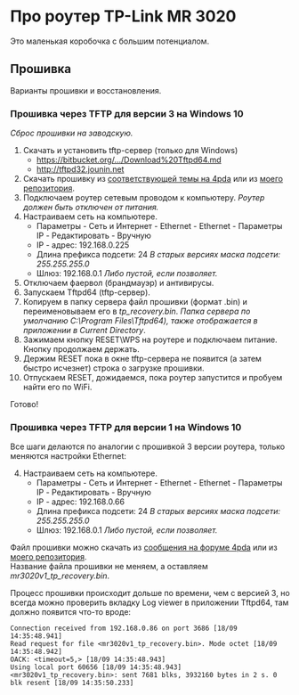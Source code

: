 # Про роутер TP-Link MR 3020
Это маленькая коробочка с большим потенциалом.

## Прошивка
Варианты прошивки и восстановления.

### Прошивка через TFTP для версии 3 на Windows 10
_Сброс прошивки на заводскую._

1. Скачать и установить tftp-сервер (только для Windows)
    * https://bitbucket.org/…/Download%20Tftpd64.md
    * http://tftpd32.jounin.net
1. Скачать прошивку из [соответствующей темы на 4pda](https://4pda.to/forum/index.php?s=&showtopic=504279&view=findpost&p=76151001) или из [моего репозитория](./other/firmware/TL-MR3020v3_for_tftp.zip).
1. Подключаем роутер сетевым проводом к компьютеру. _Роутер должен быть отключен от питания._
1. Настраиваем сеть на компьютере.
    * Параметры - Сеть и Интернет - Ethernet - Ethernet - Параметры IP - Редактировать - Вручную
    * IP - адрес: 192.168.0.225
    * Длина префикса подсети: 24
    _В старых версиях маска подсети: 255.255.255.0_
    * Шлюз: 192.168.0.1
    _Либо пустой, если позволяет._
1. Отключаем фаервол (брандмауэр) и антивирусы.
1. Запускаем Tftpd64 (tftp-сервер).
1. Копируем в папку сервера файл прошивки (формат .bin) и переименовываем его в _tp_recovery.bin_.
_Папка сервера по умолчанию C:\Program Files\Tftpd64), также отображается в приложении в Current Directory_.
1. Зажимаем кнопку RESET\WPS на роутере и подключаем питание. Кнопку продолжаем держать.
1. Держим RESET пока в окне tftp-сервера не появится (а затем быстро исчезнет) строка о загрузке прошивки.
1. Отпускаем RESET, дожидаемся, пока роутер запустится и пробуем найти его по WiFi.

Готово!

### Прошивка через TFTP для версии 1 на Windows 10
Все шаги делаются по аналогии с прошивкой 3 версии роутера, только меняются настройки Ethernet:

4. Настраиваем сеть на компьютере.
    * Параметры - Сеть и Интернет - Ethernet - Ethernet - Параметры IP - Редактировать - Вручную
    * IP - адрес: 192.168.0.66
    * Длина префикса подсети: 24
    _В старых версиях маска подсети: 255.255.255.0_
    * Шлюз: 192.168.0.1
    _Либо пустой, если позволяет._

Файл прошивки можно скачать из [сообщения на форуме 4pda](https://4pda.to/forum/index.php?showtopic=504279&st=2880#entry64257804) или из [моего репозитория](./other/firmware/TL-MR3020v1_for_tftp.zip).\
Название файла прошивки не меняем, а оставляем _mr3020v1_tp_recovery.bin_.

Процесс прошивки происходит дольше по времени, чем с версией 3, но всегда можно проверить вкладку Log viewer в приложении Tftpd64, там должно появится что-то вроде:
```
Connection received from 192.168.0.86 on port 3686 [18/09 14:35:48.941]
Read request for file <mr3020v1_tp_recovery.bin>. Mode octet [18/09 14:35:48.942]
OACK: <timeout=5,> [18/09 14:35:48.943]
Using local port 60656 [18/09 14:35:48.943]
<mr3020v1_tp_recovery.bin>: sent 7681 blks, 3932160 bytes in 2 s. 0 blk resent [18/09 14:35:50.233]
```






